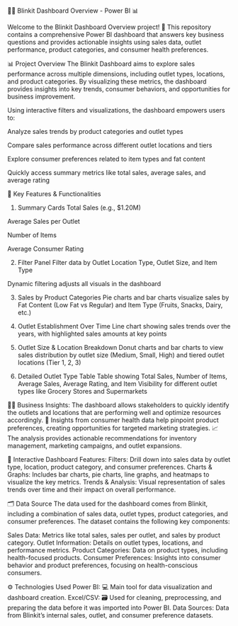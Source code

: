 👩‍💻 Blinkit Dashboard Overview - Power BI 📊

Welcome to the Blinkit Dashboard Overview project! 🎉 This repository contains a comprehensive Power BI dashboard that answers key business questions and provides actionable insights using sales data, outlet performance, product categories, and consumer health preferences.

📊 Project Overview
The Blinkit Dashboard aims to explore sales performance across multiple dimensions, including outlet types, locations, and product categories. By visualizing these metrics, the dashboard provides insights into key trends, consumer behaviors, and opportunities for business improvement.

Using interactive filters and visualizations, the dashboard empowers users to:

Analyze sales trends by product categories and outlet types

Compare sales performance across different outlet locations and tiers

Explore consumer preferences related to item types and fat content

Quickly access summary metrics like total sales, average sales, and average rating

🚀 Key Features & Functionalities
1. Summary Cards
Total Sales (e.g., $1.20M)

Average Sales per Outlet

Number of Items

Average Consumer Rating

2. Filter Panel
Filter data by Outlet Location Type, Outlet Size, and Item Type

Dynamic filtering adjusts all visuals in the dashboard

3. Sales by Product Categories
Pie charts and bar charts visualize sales by Fat Content (Low Fat vs Regular) and Item Type (Fruits, Snacks, Dairy, etc.)

4. Outlet Establishment Over Time
Line chart showing sales trends over the years, with highlighted sales amounts at key points

5. Outlet Size & Location Breakdown
Donut charts and bar charts to view sales distribution by outlet size (Medium, Small, High) and tiered outlet locations (Tier 1, 2, 3)

6. Detailed Outlet Type Table
Table showing Total Sales, Number of Items, Average Sales, Average Rating, and Item Visibility for different outlet types like Grocery Stores and Supermarkets

🧑‍💼 Business Insights:
The dashboard allows stakeholders to quickly identify the outlets and locations that are performing well and optimize resources accordingly. 🏪
Insights from consumer health data help pinpoint product preferences, creating opportunities for targeted marketing strategies. 📈
The analysis provides actionable recommendations for inventory management, marketing campaigns, and outlet expansions.

🎯 Interactive Dashboard Features:
Filters: Drill down into sales data by outlet type, location, product category, and consumer preferences.
Charts & Graphs: Includes bar charts, pie charts, line graphs, and heatmaps to visualize the key metrics.
Trends & Analysis: Visual representation of sales trends over time and their impact on overall performance.

🗂️ Data Source
The data used for the dashboard comes from Blinkit, including a combination of sales data, outlet types, product categories, and consumer preferences. The dataset contains the following key components:

Sales Data: Metrics like total sales, sales per outlet, and sales by product category.
Outlet Information: Details on outlet types, locations, and performance metrics.
Product Categories: Data on product types, including health-focused products.
Consumer Preferences: Insights into consumer behavior and product preferences, focusing on health-conscious consumers.

⚙️ Technologies Used
Power BI: 💻 Main tool for data visualization and dashboard creation.
Excel/CSV: 🗃️ Used for cleaning, preprocessing, and preparing the data before it was imported into Power BI.
Data Sources: Data from Blinkit’s internal sales, outlet, and consumer preference datasets.
